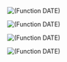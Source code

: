 ![(Function DATE)](../../images/LTSF_Date_01.gif)

![(Function DATE)](../../images/LTSF_DATE_02.gif)

![(Function DATE)](../../images/LTSF_DATE_03.gif)

![(Function DATE)](../../images/LTSF_DATE_04.gif)